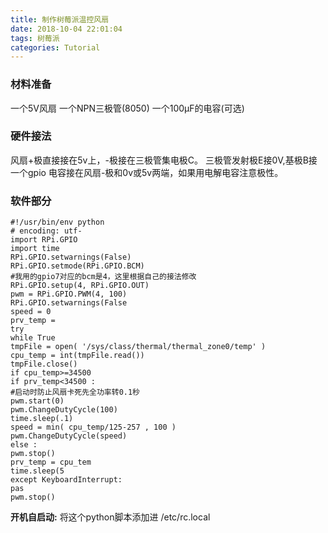 ```yaml
---
title: 制作树莓派温控风扇
date: 2018-10-04 22:01:04
tags: 树莓派
categories: Tutorial
---
```


### 材料准备
一个5V风扇
一个NPN三极管(8050)
一个100μF的电容(可选)
<!--more-->
### 硬件接法
风扇+极直接接在5v上，-极接在三极管集电极C。
三极管发射极E接0V,基极B接一个gpio
电容接在风扇-极和0v或5v两端，如果用电解电容注意极性。
### 软件部分
```
#!/usr/bin/env python
# encoding: utf-
import RPi.GPIO
import time
RPi.GPIO.setwarnings(False)
RPi.GPIO.setmode(RPi.GPIO.BCM)
#我用的gpio7对应的bcm是4，这里根据自己的接法修改
RPi.GPIO.setup(4, RPi.GPIO.OUT)
pwm = RPi.GPIO.PWM(4, 100)
RPi.GPIO.setwarnings(False
speed = 0
prv_temp = 
try
while True
tmpFile = open( '/sys/class/thermal/thermal_zone0/temp' )
cpu_temp = int(tmpFile.read())
tmpFile.close()
if cpu_temp>=34500 
if prv_temp<34500 :
#启动时防止风扇卡死先全功率转0.1秒
pwm.start(0)
pwm.ChangeDutyCycle(100)
time.sleep(.1)
speed = min( cpu_temp/125-257 , 100 )
pwm.ChangeDutyCycle(speed)
else :
pwm.stop()
prv_temp = cpu_tem
time.sleep(5
except KeyboardInterrupt:
pas
pwm.stop()
```

**开机自启动:** 将这个python脚本添加进 /etc/rc.local